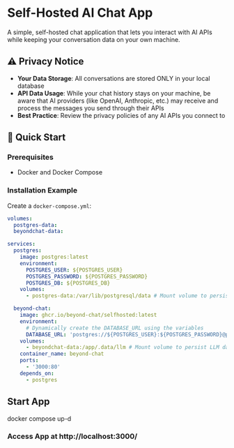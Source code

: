 # Self-Hosted AI Chat App

A simple, self-hosted chat application that lets you interact with AI APIs while keeping your conversation data on your own machine.

## ⚠️ Privacy Notice

- **Your Data Storage**: All conversations are stored ONLY in your local database
- **API Data Usage**: While your chat history stays on your machine, be aware that AI providers (like OpenAI, Anthropic, etc.) may receive and process the messages you send through their APIs
- **Best Practice**: Review the privacy policies of any AI APIs you connect to

## 🚀 Quick Start

### Prerequisites

- Docker and Docker Compose

### Installation Example

Create a `docker-compose.yml`:

```yaml
volumes:
  postgres-data:
  beyondchat-data:

services:
  postgres:
    image: postgres:latest
    environment:
      POSTGRES_USER: ${POSTGRES_USER}
      POSTGRES_PASSWORD: ${POSTGRES_PASSWORD}
      POSTGRES_DB: ${POSTGRES_DB}
    volumes:
      - postgres-data:/var/lib/postgresql/data # Mount volume to persist PostgreSQL data where chats are stored

  beyond-chat:
    image: ghcr.io/beyond-chat/selfhosted:latest
    environment:
      # Dynamically create the DATABASE_URL using the variables
      DATABASE_URL: 'postgres://${POSTGRES_USER}:${POSTGRES_PASSWORD}@postgres:5432/${POSTGRES_DB}'
    volumes:
      - beyondchat-data:/app/.data/llm # Mount volume to persist LLM data like API keys
    container_name: beyond-chat
    ports:
      - '3000:80'
    depends_on:
      - postgres
```

## Start App
docker compose up-d
### Access App at http://localhost:3000/
